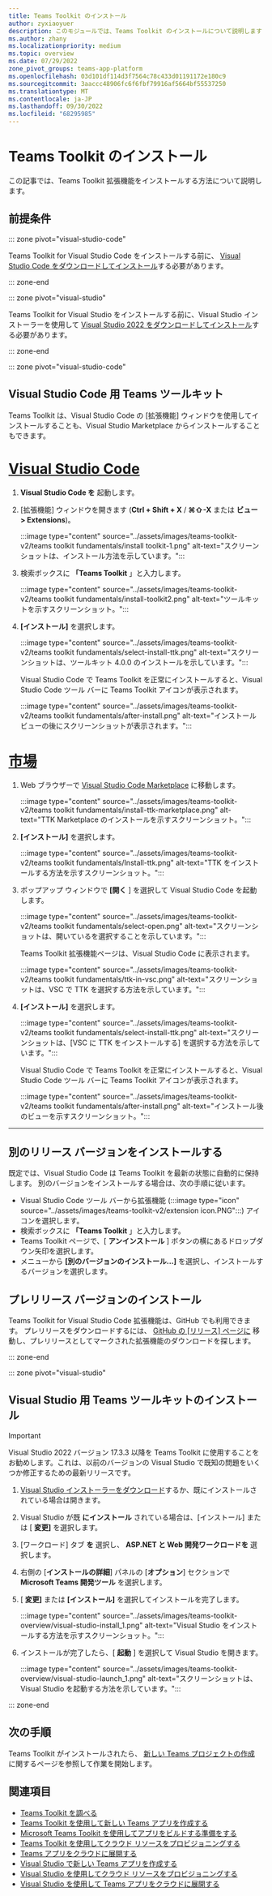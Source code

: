 ```yaml
---
title: Teams Toolkit のインストール
author: zyxiaoyuer
description: このモジュールでは、Teams Toolkit のインストールについて説明します
ms.author: zhany
ms.localizationpriority: medium
ms.topic: overview
ms.date: 07/29/2022
zone_pivot_groups: teams-app-platform
ms.openlocfilehash: 03d101df114d3f7564c78c433d01191172e180c9
ms.sourcegitcommit: 3aaccc48906fc6f6fbf79916af5664bf55537250
ms.translationtype: MT
ms.contentlocale: ja-JP
ms.lasthandoff: 09/30/2022
ms.locfileid: "68295985"
---
```

# <a name="install-teams-toolkit"></a>Teams Toolkit のインストール

この記事では、Teams Toolkit 拡張機能をインストールする方法について説明します。

## <a name="prerequisites"></a>前提条件

::: zone pivot="visual-studio-code"

Teams Toolkit for Visual Studio Code をインストールする前に、 [Visual Studio Code をダウンロードしてインストール](https://code.visualstudio.com/Download)する必要があります。

::: zone-end

::: zone pivot="visual-studio"

Teams Toolkit for Visual Studio をインストールする前に、Visual Studio インストーラーを使用して [Visual Studio 2022 をダウンロードしてインストール](https://aka.ms/VSDownload)する必要があります。

::: zone-end

::: zone pivot="visual-studio-code"

## <a name="install-teams-toolkit-for-visual-studio-code"></a>Visual Studio Code 用 Teams ツールキット

Teams Toolkit は、Visual Studio Code の [拡張機能] ウィンドウを使用してインストールすることも、Visual Studio Marketplace からインストールすることもできます。

# <a name="visual-studio-code"></a>[Visual Studio Code](#tab/vscode)

1. **Visual Studio Code を** 起動します。
1. [拡張機能] ウィンドウを開きます (**Ctrl + Shift + X** / **⌘⇧-X** または **ビュー > Extensions**)。

   :::image type="content" source="../assets/images/teams-toolkit-v2/teams toolkit fundamentals/install toolkit-1.png" alt-text="スクリーンショットは、インストール方法を示しています。":::

1. 検索ボックスに **「Teams Toolkit** 」と入力します。

   :::image type="content" source="../assets/images/teams-toolkit-v2/teams toolkit fundamentals/install-toolkit2.png" alt-text="ツールキットを示すスクリーンショット。":::

1. **[インストール]** を選択します。
  
   :::image type="content" source="../assets/images/teams-toolkit-v2/teams toolkit fundamentals/select-install-ttk.png" alt-text="スクリーンショットは、ツールキット 4.0.0 のインストールを示しています。":::

   Visual Studio Code で Teams Toolkit を正常にインストールすると、Visual Studio Code ツール バーに Teams Toolkit アイコンが表示されます。

   :::image type="content" source="../assets/images/teams-toolkit-v2/teams toolkit fundamentals/after-install.png" alt-text="インストール ビューの後にスクリーンショットが表示されます。":::

# <a name="marketplace"></a>[市場](#tab/marketplace)

1. Web ブラウザーで [Visual Studio Code Marketplace](https://marketplace.visualstudio.com/items?itemName=TeamsDevApp.ms-teams-vscode-extension) に移動します。

   :::image type="content" source="../assets/images/teams-toolkit-v2/teams toolkit fundamentals/install-ttk-marketplace.png" alt-text="TTK Marketplace のインストールを示すスクリーンショット。":::

1. **[インストール]** を選択します。

   :::image type="content" source="../assets/images/teams-toolkit-v2/teams toolkit fundamentals/Install-ttk.png" alt-text="TTK をインストールする方法を示すスクリーンショット。":::

1. ポップアップ ウィンドウで **[開く** ] を選択して Visual Studio Code を起動します。

   :::image type="content" source="../assets/images/teams-toolkit-v2/teams toolkit fundamentals/select-open.png" alt-text="スクリーンショットは、開いているを選択することを示しています。":::

   Teams Toolkit 拡張機能ページは、Visual Studio Code に表示されます。

   :::image type="content" source="../assets/images/teams-toolkit-v2/teams toolkit fundamentals/ttk-in-vsc.png" alt-text="スクリーンショットは、VSC で TTK を選択する方法を示しています。":::

1. **[インストール]** を選択します。

   :::image type="content" source="../assets/images/teams-toolkit-v2/teams toolkit fundamentals/select-install-ttk.png" alt-text="スクリーンショットは、[VSC に TTK をインストールする] を選択する方法を示しています。":::

   Visual Studio Code で Teams Toolkit を正常にインストールすると、Visual Studio Code ツール バーに Teams Toolkit アイコンが表示されます。

   :::image type="content" source="../assets/images/teams-toolkit-v2/teams toolkit fundamentals/after-install.png" alt-text="インストール後のビューを示すスクリーンショット。":::

---

## <a name="installing-a-different-release-version"></a>別のリリース バージョンをインストールする

既定では、Visual Studio Code は Teams Toolkit を最新の状態に自動的に保持します。 別のバージョンをインストールする場合は、次の手順に従います。

* Visual Studio Code ツール バーから拡張機能 (:::image type="icon" source="../assets/images/teams-toolkit-v2/extension icon.PNG":::) アイコンを選択します。
* 検索ボックスに **「Teams Toolkit**  」と入力します。
* Teams Toolkit ページで、[ **アンインストール** ] ボタンの横にあるドロップダウン矢印を選択します。
* メニューから **[別のバージョンのインストール...]** を選択し、インストールするバージョンを選択します。

## <a name="installing-a-pre-release-version"></a>プレリリース バージョンのインストール

Teams Toolkit for Visual Studio Code 拡張機能は、GitHub でも利用できます。 プレリリースをダウンロードするには、 [GitHub の [リリース] ページに](https://github.com/OfficeDev/TeamsFx/releases) 移動し、プレリリースとしてマークされた拡張機能のダウンロードを探します。

::: zone-end

::: zone pivot="visual-studio"

## <a name="install-teams-toolkit-for-visual-studio"></a>Visual Studio 用 Teams ツールキットのインストール

   > [!IMPORTANT]
   > Visual Studio 2022 バージョン 17.3.3 以降を Teams Toolkit に使用することをお勧めします。これは、以前のバージョンの Visual Studio で既知の問題をいくつか修正するための最新リリースです。

1. [Visual Studio インストーラーをダウンロード](https://aka.ms/VSDownload)するか、既にインストールされている場合は開きます。
2. Visual Studio が既 **にインストール** されている場合は、[インストール] または [ **変更]** を選択します。
3. [ワークロード] タブ **を** 選択し、 **ASP.NET と Web 開発ワークロードを** 選択します。
4. 右側の [**インストールの詳細**] パネルの [**オプション**] セクションで **Microsoft Teams 開発ツール** を選択します。
5. [ **変更]** または **[インストール]** を選択してインストールを完了します。

   :::image type="content" source="../assets/images/teams-toolkit-overview/visual-studio-install_1.png" alt-text="Visual Studio をインストールする方法を示すスクリーンショット。":::

6. インストールが完了したら、[ **起動** ] を選択して Visual Studio を開きます。

    :::image type="content" source="../assets/images/teams-toolkit-overview/visual-studio-launch_1.png" alt-text="スクリーンショットは、Visual Studio を起動する方法を示しています。":::

::: zone-end

## <a name="next-steps"></a>次の手順

Teams Toolkit がインストールされたら、 [新しい Teams プロジェクトの作成](create-new-project.md) に関するページを参照して作業を開始します。

## <a name="see-also"></a>関連項目

* [Teams Toolkit を調べる](explore-Teams-Toolkit.md)
* [Teams Toolkit を使用して新しい Teams アプリを作成する](create-new-project.md)
* [Microsoft Teams Toolkit を使用してアプリをビルドする準備をする](build-environments.md)
* [Teams Toolkit を使用してクラウド リソースをプロビジョニングする](provision.md)
* [Teams アプリをクラウドに展開する](deploy.md)
* [Visual Studio で新しい Teams アプリを作成する](create-new-teams-app-for-Visual-Studio.md)
* [Visual Studio を使用してクラウド リソースをプロビジョニングする](provision-cloud-resources.md)
* [Visual Studio を使用して Teams アプリをクラウドに展開する](deploy-teams-app.md)
